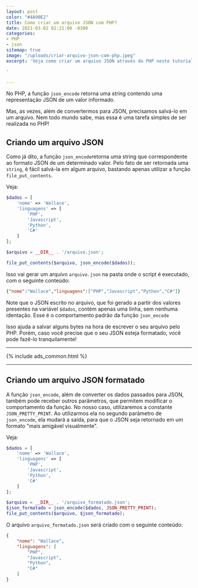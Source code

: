 ```yaml
---
layout: post
color: "#4A90E2"
title: Como criar um arquivo JSON com PHP?
date: 2021-03-02 02:21:00 -0300
categories:
- PHP
- json
sitemap: true
image: "/uploads/criar-arquivo-json-com-php.jpeg"
excerpt: 'Veja como criar um arquivo JSON através do PHP neste tutorial!

'

---
```

No PHP, a função `json_encode` retorna uma string contendo uma representação JSON de um valor informado.

Mas, as vezes, além de convertermos para JSON,  precisamos salvá-lo em um arquivo. Nem todo mundo sabe, mas essa é uma tarefa simples de ser realizada no PHP!

## Criando um arquivo JSON

Como já dito, a função `json_encode`retorna uma string que  correspondente ao formato JSON de um determinado valor. Pelo fato de ser retornada uma `string`, é fácil salvá-la em algum arquivo, bastando apenas utilizar a função `file_put_contents`.

Veja:

```php
$dados = [
	'nome' => 'Wallace',
    'linguagens' => [
    	'PHP',
        'Javascript',
        'Python',
        'C#'
    ]
];

$arquivo = __DIR__ . '/arquivo.json';

file_put_contents($arquivo, json_encode($dados));
```

Isso vai gerar um arquivo `arquivo.json` na pasta onde o script é executado, com o seguinte conteúdo:

```json
{"nome":"Wallace","linguagens":["PHP","Javascript","Python","C#"]}
```

Note que o JSON escrito no arquivo, que foi gerado a partir dos valores presentes na variável `$dados`, contém apenas uma linha, sem nenhuma identação. Esse é o comportamento padrão da função `json_encode`

Isso ajuda a salvar alguns bytes na hora de escrever o seu arquivo pelo PHP. Porém, caso você precise que o seu JSON esteja formatado, você pode fazê-lo tranquilamente!

<hr/>
{% include ads_common.html %}
<hr/>

## Criando um arquivo JSON formatado

A função `json_encode`, além de converter os dados passados para JSON, também pode receber outros parâmetros, que permitem modificar o comportamento da função. No nosso caso, utilizaremos a constante `JSON_PRETTY_PRINT`. Ao utilizarmos ela no segundo parâmetro de `json_encode`, ela mudará a saída, para que o JSON seja retornado em um formato "mais amigável visualmente".

Veja:

```php
$dados = [
	'nome' => 'Wallace',
    'linguagens' => [
    	'PHP',
        'Javascript',
        'Python',
        'C#'
    ]
];

$arquivo = __DIR__ . '/arquivo_formatado.json';
$json_formatado = json_encode($dados, JSON_PRETTY_PRINT);
file_put_contents($arquivo, $json_formatado);
```

O arquivo `arquivo_formatado.json` será criado com o seguinte conteúdo:

```json
{
    "nome": "Wallace",
    "linguagens": [
        "PHP",
        "Javascript",
        "Python",
        "C#"
    ]
}
```